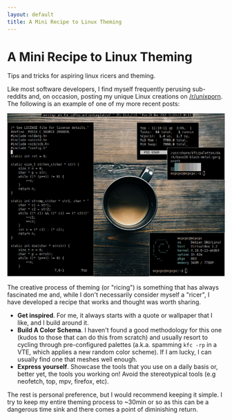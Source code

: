 ```yaml
---
layout: default
title: A Mini Recipe to Linux Theming
---
```


A Mini Recipe to Linux Theming
==============================

Tips and tricks for aspiring linux ricers and theming.

Like most software developers, I find myself frequently perusing sub-reddits 
and, on occasion, posting my unique Linux creations on
[/r/unixporn](https://reddit.com/r/unixporn). The following is an example of one
of my more recent posts:

![Custom Theme](/assets/debian_28_12_2020_11_04_47.png)

The creative process of theming (or "ricing") is something that has always 
fascinated me and, while I don't necessarily consider myself a "ricer", I have 
developed a recipe that works and thought was worth sharing. 

*   **Get inspired**. For me, it always starts with a quote or wallpaper that I    
    like, and I build around it. 
*   **Build A Color Schema**. I haven't found a good methodology for this one 
    (kudos to those that can do this from scratch) and usually resort to cycling
    through pre-configured palettes (a.k.a. spamming `kfc -rp` in a VTE, which 
    applies a new random color scheme). If I am lucky, I can usually find one
    that meshes well enough.  
*   **Express yourself**. Showcase the tools that you use on a daily basis or,
    better yet, the tools you working on! Avoid the stereotypical tools (e.g 
    neofetch, top, mpv, firefox, etc).

The rest is personal preference, but I would recommend keeping it simple.  I try
to keep my entire theming process to ~30min or so as this can be a dangerous
time sink and there comes a point of diminishing return.
